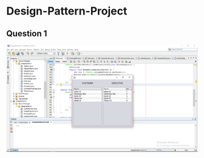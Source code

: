 # Design-Pattern-Project

## Question 1
![sample screenshot for question 1](https://github.com/HenokTes72/images/blob/master/Screenshot%20(209).png)
